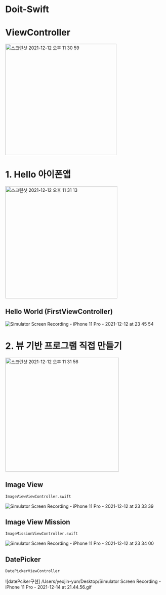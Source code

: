 # Doit-Swift

# ViewController  
<img width="351" alt="스크린샷 2021-12-12 오후 11 30 59" src="https://user-images.githubusercontent.com/85544383/145716757-3856f3f4-2b2a-4c02-be1d-b5c662d34f07.png">  


# 1. Hello 아이폰앱  
<img width="354" alt="스크린샷 2021-12-12 오후 11 31 13" src="https://user-images.githubusercontent.com/85544383/145716841-2cc9906d-fdc7-4a63-9aa7-6c36c655a2a2.png">  

## Hello World (FirstViewController)  
![Simulator Screen Recording - iPhone 11 Pro - 2021-12-12 at 23 45 54](https://user-images.githubusercontent.com/85544383/145717073-9b6f0ada-a3a5-4ddb-8ec9-f6b996a0decf.gif)




# 2. 뷰 기반 프로그램 직접 만들기  
<img width="359" alt="스크린샷 2021-12-12 오후 11 31 56" src="https://user-images.githubusercontent.com/85544383/145716791-aa5d23b3-0afc-4880-99e5-c9c66913f02d.png">  

## Image View
```swift
ImageViewViewController.swift
```
![Simulator Screen Recording - iPhone 11 Pro - 2021-12-12 at 23 33 39](https://user-images.githubusercontent.com/85544383/145717019-0310bf12-5f96-4694-96c0-2a540a3bb532.gif)


## Image View Mission
```swift
ImageMissionViewController.swift
```
![Simulator Screen Recording - iPhone 11 Pro - 2021-12-12 at 23 34 00](https://user-images.githubusercontent.com/85544383/145717028-0d6f6e3a-8227-4754-803d-3601abbb8daf.gif)

## DatePicker
```swift
DatePickerViewController
```
![datePciker구현]
/Users/yeojin-yun/Desktop/Simulator Screen Recording - iPhone 11 Pro - 2021-12-14 at 21.44.56.gif

